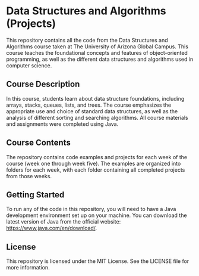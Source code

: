 # Data Structures and Algorithms (Projects)
This repository contains all the code from the Data Structures and Algorithms course taken at The University of Arizona Global Campus. This course teaches the foundational concepts and features of object-oriented programming, as well as the different data structures and algorithms used in computer science.
## Course Description
In this course, students learn about data structure foundations, including arrays, stacks, queues, lists, and trees. The course emphasizes the appropriate use and choice of standard data structures, as well as the analysis of different sorting and searching algorithms. All course materials and assignments were completed using Java.
## Course Contents
The repository contains code examples and projects for each week of the course (week one through week five). The examples are organized into folders for each week, with each folder containing all completed projects from those weeks.
## Getting Started
To run any of the code in this repository, you will need to have a Java development environment set up on your machine. You can download the latest version of Java from the official website: https://www.java.com/en/download/.
## License
This repository is licensed under the MIT License. See the LICENSE file for more information.

